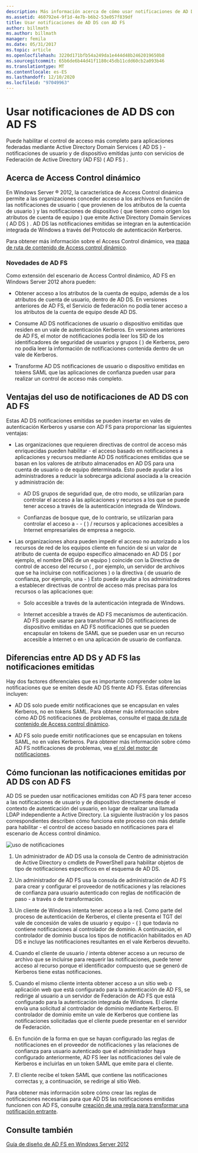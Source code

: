 ```yaml
---
description: Más información acerca de cómo usar notificaciones de AD DS con AD FS
ms.assetid: 460792e4-9f1d-4e7b-b6b2-53e057f839df
title: Usar notificaciones de AD DS con AD FS
author: billmath
ms.author: billmath
manager: femila
ms.date: 05/31/2017
ms.topic: article
ms.openlocfilehash: 3220d171bfb54a249da1e444d48b2462019650b8
ms.sourcegitcommit: 65b6de6b44d41f1180c45db11cdd60cb2a093b46
ms.translationtype: MT
ms.contentlocale: es-ES
ms.lasthandoff: 12/10/2020
ms.locfileid: "97049963"
---
```

# <a name="using-ad-ds-claims-with-ad-fs"></a>Usar notificaciones de AD DS con AD FS


Puede habilitar el control de acceso más completo para aplicaciones federadas mediante Active Directory Domain Services \( AD DS \) \- notificaciones de usuario y de dispositivo emitidas junto con servicios de Federación de Active Directory (AD FS) \( AD FS \) .

## <a name="about-dynamic-access-control"></a>Acerca de Access Control dinámico
En Windows Server &reg; 2012, la característica de Access Control dinámica permite a las organizaciones conceder acceso a los archivos en función de las notificaciones de usuario \( que provienen de los atributos de la cuenta de usuario \) y las notificaciones de dispositivo \( que tienen como origen los atributos de cuenta de equipo \) que emite Active Directory Domain Services \( AD DS \) . AD DS las notificaciones emitidas se integran en la autenticación integrada de Windows a través del Protocolo de autenticación Kerberos.

Para obtener más información sobre el Access Control dinámico, vea [mapa de ruta de contenido de Access control dinámico](../../solution-guides/Dynamic-Access-Control--Scenario-Overview.md#BKMK_APP).

### <a name="whats-new-in-ad-fs"></a>Novedades de AD FS
Como extensión del escenario de Access Control dinámico, AD FS en Windows Server 2012 ahora pueden:

-   Obtener acceso a los atributos de la cuenta de equipo, además de a los atributos de cuenta de usuario, dentro de AD DS. En versiones anteriores de AD FS, el Servicio de federación no podía tener acceso a los atributos de la cuenta de equipo desde AD DS.

-   Consume AD DS notificaciones de usuario o dispositivo emitidas que residen en un vale de autenticación Kerberos. En versiones anteriores de AD FS, el motor de notificaciones podía leer los SID de los identificadores de seguridad de usuarios y grupos \( \) de Kerberos, pero no podía leer la información de notificaciones contenida dentro de un vale de Kerberos.

-   Transforme AD DS notificaciones de usuario o dispositivo emitidas en tokens SAML que las aplicaciones de confianza pueden usar para realizar un control de acceso más completo.

## <a name="benefits-of-using-ad-ds-claims-with-ad-fs"></a>Ventajas del uso de notificaciones de AD DS con AD FS
Estas AD DS notificaciones emitidas se pueden insertar en vales de autenticación Kerberos y usarse con AD FS para proporcionar las siguientes ventajas:

-   Las organizaciones que requieren directivas de control de acceso más enriquecidas pueden habilitar \- el acceso basado en notificaciones a aplicaciones y recursos mediante AD DS notificaciones emitidas que se basan en los valores de atributo almacenados en AD DS para una cuenta de usuario o de equipo determinada. Esto puede ayudar a los administradores a reducir la sobrecarga adicional asociada a la creación y administración de:

    -   AD DS grupos de seguridad que, de otro modo, se utilizarían para controlar el acceso a las aplicaciones y recursos a los que se puede tener acceso a través de la autenticación integrada de Windows.

    -   Confianzas de bosque que, de lo contrario, se utilizarían para controlar el acceso a \- \- \( \) \/ recursos y aplicaciones accesibles a Internet empresariales de empresa a negocio.

-   Las organizaciones ahora pueden impedir el acceso no autorizado a los recursos de red de los equipos cliente en función de si un valor de atributo de cuenta de equipo específico almacenado en AD DS \( por ejemplo, el nombre DNS de un equipo \) coincide con la Directiva de control de acceso del recurso \( , por ejemplo, un servidor de archivos que se ha incluirse con notificaciones \) o la directiva \( de usuario de confianza, por ejemplo, una \- \) Esto puede ayudar a los administradores a establecer directivas de control de acceso más precisas para los recursos o las aplicaciones que:

    -   Solo accesible a través de la autenticación integrada de Windows.

    -   Internet accesible a través de AD FS mecanismos de autenticación. AD FS puede usarse para transformar AD DS notificaciones de dispositivo emitidas en AD FS notificaciones que se pueden encapsular en tokens de SAML que se pueden usar en un recurso accesible a Internet o en una aplicación de usuario de confianza.

## <a name="differences-between-ad-ds-and-ad-fs-issued-claims"></a>Diferencias entre AD DS y AD FS las notificaciones emitidas
Hay dos factores diferenciales que es importante comprender sobre las notificaciones que se emiten desde AD DS frente AD FS. Estas diferencias incluyen:

-   AD DS solo puede emitir notificaciones que se encapsulan en vales Kerberos, no en tokens SAML. Para obtener más información sobre cómo AD DS notificaciones de problemas, consulte el [mapa de ruta de contenido de Access control dinámico](../../solution-guides/Dynamic-Access-Control--Scenario-Overview.md#BKMK_APP).

-   AD FS solo puede emitir notificaciones que se encapsulan en tokens SAML, no en vales Kerberos. Para obtener más información sobre cómo AD FS notificaciones de problemas, vea [el rol del motor de notificaciones](../../ad-fs/technical-reference/The-Role-of-the-Claims-Engine.md).

## <a name="how-ad-ds-issued-claims-work-with-ad-fs"></a>Cómo funcionan las notificaciones emitidas por AD DS con AD FS
AD DS se pueden usar notificaciones emitidas con AD FS para tener acceso a las notificaciones de usuario y de dispositivo directamente desde el contexto de autenticación del usuario, en lugar de realizar una llamada LDAP independiente a Active Directory. La siguiente ilustración y los pasos correspondientes describen cómo funciona este proceso con más detalle para habilitar \- el control de acceso basado en notificaciones para el escenario de Access control dinámico.

![uso de notificaciones](media/UsingADDSClaimswithADFS.gif)

1.  Un administrador de AD DS usa la consola de Centro de administración de Active Directory o cmdlets de PowerShell para habilitar objetos de tipo de notificaciones específicos en el esquema de AD DS.

2.  Un administrador de AD FS usa la consola de administración de AD FS para crear y configurar el proveedor de notificaciones y las relaciones de confianza para usuario autenticado con reglas de notificación de paso \- a través o de transformación.

3.  Un cliente de Windows intenta tener acceso a la red. Como parte del proceso de autenticación de Kerberos, el cliente presenta el TGT del vale de concesión de vales de usuario y equipo \- \( \) que todavía no contiene notificaciones al controlador de dominio. A continuación, el controlador de dominio busca los tipos de notificación habilitados en AD DS e incluye las notificaciones resultantes en el vale Kerberos devuelto.

4.  Cuando el cliente de usuario \/ intenta obtener acceso a un recurso de archivo que se incluirse para requerir las notificaciones, puede tener acceso al recurso porque el identificador compuesto que se generó de Kerberos tiene estas notificaciones.

5.  Cuando el mismo cliente intenta obtener acceso a un sitio web o aplicación web que está configurado para la autenticación de AD FS, se redirige al usuario a un servidor de Federación de AD FS que está configurado para la autenticación integrada de Windows. El cliente envía una solicitud al controlador de dominio mediante Kerberos. El controlador de dominio emite un vale de Kerberos que contiene las notificaciones solicitadas que el cliente puede presentar en el servidor de Federación.

6.  En función de la forma en que se hayan configurado las reglas de notificaciones en el proveedor de notificaciones y las relaciones de confianza para usuario autenticado que el administrador haya configurado anteriormente, AD FS leer las notificaciones del vale de Kerberos e incluirlas en un token SAML que emite para el cliente.

7.  El cliente recibe el token SAML que contiene las notificaciones correctas y, a continuación, se redirige al sitio Web.

Para obtener más información sobre cómo crear las reglas de notificaciones necesarias para que AD DS las notificaciones emitidas funcionen con AD FS, consulte [creación de una regla para transformar una notificación entrante](../../ad-fs/operations/Create-a-Rule-to-Transform-an-Incoming-Claim.md).

## <a name="see-also"></a>Consulte también
[Guía de diseño de AD FS en Windows Server 2012](AD-FS-Design-Guide-in-Windows-Server-2012.md)
